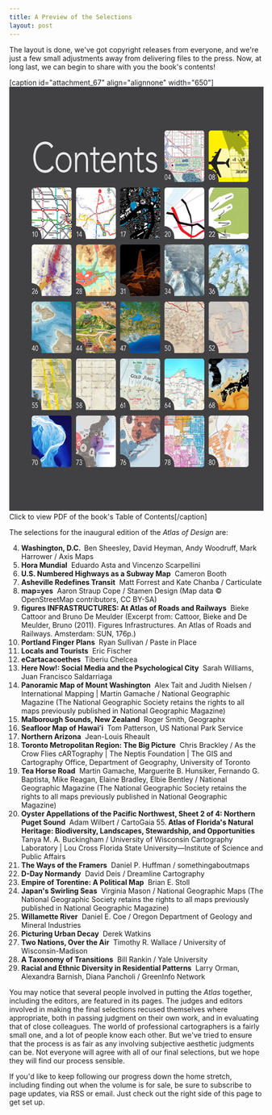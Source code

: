 ```yaml
---
title: A Preview of the Selections
layout: post
---
```


The layout is done, we've got copyright releases from everyone, and we're just a few small adjustments away from delivering files to the press. Now, at long last, we can begin to share with you the book's contents!<!--more-->

[caption id="attachment_67" align="alignnone" width="650"]<a href="/img/wp/2012/08/Contents-low-res.pdf"><img class="size-full wp-image-67 " title="Contents Img" src="/img/wp/2012/08/Contents-Img.png" alt="" width="650" height="841" /></a> Click to view PDF of the book's Table of Contents[/caption]

The selections for the inaugural edition of the <em>Atlas of Design</em> are:

4. <strong>Washington, D.C.  </strong>Ben Sheesley, David Heyman, Andy Woodruff, Mark Harrower / Axis Maps
8. <strong>Hora Mundial</strong>  Eduardo Asta and Vincenzo Scarpellini
10. <strong>U.S. Numbered Highways as a Subway Map</strong>  Cameron Booth
14. <strong>Asheville Redefines Transit</strong>  Matt Forrest and Kate Chanba / Carticulate
17. <strong>map=yes</strong>  Aaron Straup Cope / Stamen Design (Map data © OpenStreetMap contributors, CC BY-SA)
20. <strong>figures INFRASTRUCTURES: At Atlas of Roads and Railways</strong>  Bieke Cattoor and Bruno De Meulder (Excerpt from: Cattoor, Bieke and De Meulder, Bruno (2011). Figures Infrastructures. An Atlas of Roads and Railways. Amsterdam: SUN, 176p.)
22. <strong>Portland Finger Plans</strong>  Ryan Sullivan / Paste in Place
26. <strong>Locals and Tourists</strong>  Eric Fischer
28. <strong>eCartacacoethes</strong>  Tiberiu Chelcea
31. <strong>Here Now!: Social Media and the Psychological City</strong>  Sarah Williams, Juan Francisco Saldarriaga
34. <strong>Panoramic Map of Mount Washington</strong>  Alex Tait and Judith Nielsen / International Mapping | Martin Gamache / National Geographic Magazine (The National Geographic Society retains the rights to all maps previously published in National Geographic Magazine)
36. <strong>Malborough Sounds, New Zealand</strong>  Roger Smith, Geographx
40. <strong>Seafloor Map of Hawaiʻi</strong>  Tom Patterson, US National Park Service
44. <strong>Northern Arizona</strong>  Jean-Louis Rheault
47. <strong>Toronto Metropolitan Region: The Big Picture</strong>  Chris Brackley / As the Crow Flies cARTography | The Neptis Foundation | The GIS and Cartography Office, Department of Geography, University of Toronto
50. <strong>Tea Horse Road</strong>  Martin Gamache, Marguerite B. Hunsiker, Fernando G. Baptista, Mike Reagan, Elaine Bradley, Elbie Bentley / National Geographic Magazine (The National Geographic Society retains the rights to all maps previously published in National Geographic Magazine)
52. <strong>Oyster Appellations of the Pacific Northwest, Sheet 2 of 4: Northern Puget Sound</strong>  Adam Wilbert / CartoGaia
55.<strong> Atlas of Florida's Natural Heritage: Biodiversity, Landscapes, Stewardship, and Opportunities</strong>  Tanya M. A. Buckingham / University of Wisconsin Cartography Laboratory | Lou Cross Florida State University—Institute of Science and Public Affairs
58. <strong>The Ways of the Framers</strong>  Daniel P. Huffman / somethingaboutmaps
61. <strong>D-Day Normandy</strong>  David Deis / Dreamline Cartography
64. <strong>Empire of Torentine: A Political Map</strong>  Brian E. Stoll
68. <strong>Japan's Swirling Seas</strong>  Virginia Mason / National Geographic Maps (The National Geographic Society retains the rights to all maps previously published in National Geographic Magazine)
70. <strong>Willamette River</strong>  Daniel E. Coe / Oregon Department of Geology and Mineral Industries
73. <strong>Picturing Urban Decay</strong>  Derek Watkins
76. <strong>Two Nations, Over the Air</strong>  Timothy R. Wallace / University of Wisconsin-Madison
78. <strong>A Taxonomy of Transitions</strong>  Bill Rankin / Yale University
80. <strong>Racial and Ethnic Diversity in Residential Patterns</strong>  Larry Orman, Alexandra Barnish, Diana Pancholi / GreenInfo Network

You may notice that several people involved in putting the <em>Atlas</em> together, including the editors, are featured in its pages. The judges and editors involved in making the final selections recused themselves where appropriate, both in passing judgment on their own work, and in evaluating that of close colleagues. The world of professional cartographers is a fairly small one, and a lot of people know each other. But we've tried to ensure that the process is as fair as any involving subjective aesthetic judgments can be. Not everyone will agree with all of our final selections, but we hope they will find our process sensible.

If you'd like to keep following our progress down the home stretch, including finding out when the volume is for sale, be sure to subscribe to page updates, via RSS or email. Just check out the right side of this page to get set up.